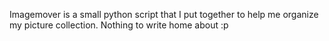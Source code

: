 Imagemover is a small python script that I put together to help me organize my picture collection. Nothing to write home about :p